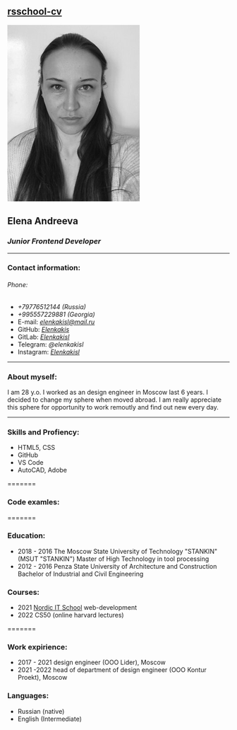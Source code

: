 [rsschool-cv]()
----
![Елена Андреева](/image/me.jpg)
## **Elena Andreeva**
### ***Junior Frontend Developer***
----
### Contact information:
###### Phone:
- *+79776512144 (Russia)*
- *+995557229881 (Georgia)*
- E-mail: *elenkakisl@mail.ru*
- GitHub: *[Elenkakis](https://github.com/Elenkakis)*
- GitLab: *[Elenkakisl](https://gitlab.com/elenkakisl)*
- Telegram: *@elenkakisl*
- Instagram: *[Elenkakisl](https://www.instagram.com/elenkakisl/)*

******

### About myself:

I am 28 y.o. I worked as an design engineer in Moscow last 6 years. I decided to change my sphere when moved abroad. I am really appreciate this sphere for opportunity to work remoutly and find out new every day.

-------

### Skills and Profiency:
- HTML5, CSS
- GitHub
- VS Code
- AutoCAD, Adobe

=======

### Code examles:

=======

### Education:
* 2018 - 2016 The Moscow State University of Technology "STANKIN" (MSUT "STANKIN") 
Master of High Technology in tool processing
* 2012 - 2016 Penza State University of Architecture and Construction 
Bachelor of Industrial and Civil Engineering
### Courses:
* 2021 [Nordic IT School](https://inordic.ru/) web-development
* 2022 CS50 (online harvard lectures)

=======

### Work expirience:
* 2017 - 2021 design engineer (OOO Lider), Moscow
* 2021 -2022 head of department of design engineer (OOO Kontur Proekt), Moscow
### Languages:
- Russian (native)
- English (Intermediate)


